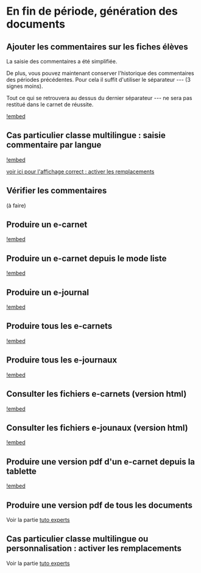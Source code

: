 # En fin de période, génération des documents

## Ajouter les commentaires sur les fiches élèves

<!-- OK -->
<!-- [!embed](https://www.youtube.com/watch?v=ElUh5cEleM8) -->

La saisie des commentaires a été simplifiée.

De plus, vous pouvez maintenant conserver l'historique des commentaires des périodes précédentes. Pour cela il suffit d'utiliser le séparateur --- (3 signes moins).

Tout ce qui se retrouvera au dessus du dernier séparateur --- ne sera pas restitué dans le carnet de réussite.

[!embed](https://www.youtube.com/watch?v=5X26eP7_k7U)


## Cas particulier classe multilingue : saisie commentaire par langue

<!-- OK, pas top -->
[!embed](https://www.youtube.com/watch?v=CQg7s2ftm3U)

[voir ici pour l'affichage correct : activer les remplacements](85-20-tutoExperts.md#cas_particulier_classe_multilingue_ou_personnalisation_activer_les_remplacements)

## Vérifier les commentaires 

(à faire)
<!-- [!embed](https://www.youtube.com/watch?v=ElUh5cEleM8) -->

## Produire un e-carnet

<!-- OK, version Rémi -->
[!embed](https://www.youtube.com/watch?v=qVBiqKu75EE)

## Produire un e-carnet depuis le mode liste

<!-- OK -->
[!embed](https://www.youtube.com/watch?v=YfCB9hJvua0)

## Produire un e-journal 

<!-- OK -->
[!embed](https://www.youtube.com/watch?v=jsQmhCZWmnk)

<!-- ## Modifier la période pour limiter le nombre de traces

[!embed](https://www.youtube.com/watch?v=k2J_pTScOA8)

## Modifier la date qui apparait dans le e-carnet/e-journal

[!embed](https://www.youtube.com/watch?v=k2J_pTScOA8) -->


## Produire tous les e-carnets

<!-- OK -->
[!embed](https://www.youtube.com/watch?v=4dt--Pc3jCc)

## Produire tous les e-journaux

<!-- -OK -->
[!embed](https://www.youtube.com/watch?v=xG5ia60G2Rk)

## Consulter les fichiers e-carnets (version html)

<!-- OK -->
[!embed](https://www.youtube.com/watch?v=QyMqiTpRdAc)

## Consulter les fichiers e-jounaux (version html)

<!-- OK identique e carnet-->
[!embed](https://www.youtube.com/watch?v=QyMqiTpRdAc)


## Produire une version pdf d'un e-carnet depuis la tablette

<!-- OK, pas top -->
[!embed](https://www.youtube.com/watch?v=_MsWwgPM4kk)


## Produire une version pdf de tous les documents

Voir la partie [tuto experts](85-20-tutoExperts/../index.md)

## Cas particulier classe multilingue ou personnalisation : activer les remplacements

Voir la partie [tuto experts](85-20-tutoExperts/../index.md)

